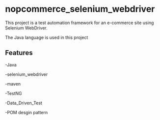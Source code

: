 # nopcommerce_selenium_webdriver
This project is a test automation framework for an e-commerce site using Selenium WebDriver.

The Java language is used in this project
## Features
-Java

-selenium_webdriver

-maven

-TestNG

-Data_Driven_Test

-POM desgin pattern

